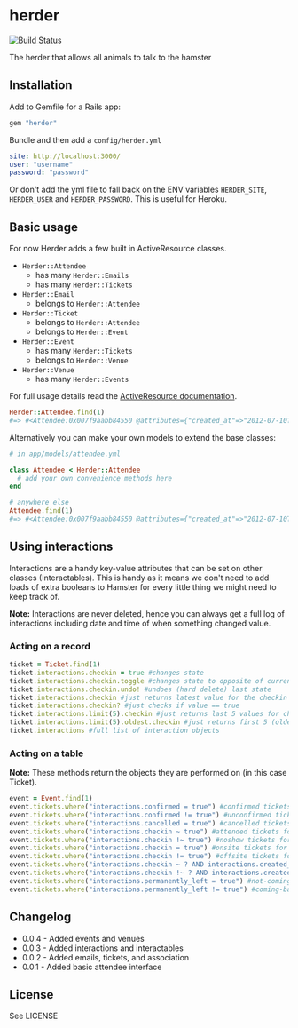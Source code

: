 # herder

[![Build Status](https://secure.travis-ci.org/geeksoflondon/herder.png?branch=master)](http://travis-ci.org/geeksoflondon/herder)

The herder that allows all animals to talk to the hamster

## Installation

Add to Gemfile for a Rails app:

```ruby
gem "herder"
```

Bundle and then add a `config/herder.yml`

```yml
site: http://localhost:3000/
user: "username"
password: "password"
```

Or don't add the yml file to fall back on the ENV variables `HERDER_SITE`, `HERDER_USER` and `HERDER_PASSWORD`. This is useful for Heroku.

## Basic usage

For now Herder adds a few built in ActiveResource classes.

* `Herder::Attendee`
  * has many `Herder::Emails`
  * has many `Herder::Tickets`
* `Herder::Email`
  * belongs to `Herder::Attendee`
* `Herder::Ticket`
  * belongs to `Herder::Attendee`
  * belongs to `Herder::Event`
* `Herder::Event`
  * has many `Herder::Tickets`
  * belongs to `Herder::Venue`
* `Herder::Venue`
  * has many `Herder::Events`

For full usage details read the [ActiveResource documentation](http://api.rubyonrails.org/classes/ActiveResource/Base.html).

```ruby
Herder::Attendee.find(1)
#=> #<Attendee:0x007f9aabb84550 @attributes={"created_at"=>"2012-07-10T19:26:23Z", "diet"=>nil, "first_name"=>"John", "id"=>1, "kind"=>1, "last_name"=>"Doe", "name"=>"John Doe", "notes"=>nil, "phone_number"=>nil, "public"=>true, "tshirt"=>nil, "twitter"=>nil, "updated_at"=>"2012-07-10T19:26:23Z"}, @prefix_options={}, @persisted=true>
```

Alternatively you can make your own models to extend the base classes:

```ruby
# in app/models/attendee.yml

class Attendee < Herder::Attendee
  # add your own convenience methods here
end

# anywhere else
Attendee.find(1)
#=> #<Attendee:0x007f9aabb84550 @attributes={"created_at"=>"2012-07-10T19:26:23Z", "diet"=>nil, "first_name"=>"John", "id"=>1, "kind"=>1, "last_name"=>"Doe", "name"=>"John Doe", "notes"=>nil, "phone_number"=>nil, "public"=>true, "tshirt"=>nil, "twitter"=>nil, "updated_at"=>"2012-07-10T19:26:23Z"}, @prefix_options={}, @persisted=true>
```

## Using interactions

Interactions are a handy key-value attributes that can be set on other classes (Interactables). This is handy as it means we don't need to add loads of extra booleans to Hamster for every little thing we might need to keep track of.

**Note:** Interactions are never deleted, hence you can always get a full log of interactions including date and time of when something changed value.

### Acting on a record

```ruby
ticket = Ticket.find(1)
ticket.interactions.checkin = true #changes state
ticket.interactions.checkin.toggle #changes state to opposite of current state
ticket.interactions.checkin.undo! #undoes (hard delete) last state
ticket.interactions.checkin #just returns latest value for the checkin key
ticket.interactions.checkin? #just checks if value == true
ticket.interactions.limit(5).checkin #just returns last 5 values for checkin
ticket.interactions.limit(5).oldest.checkin #just returns first 5 (oldest) values for checkin
ticket.interactions #full list of interaction objects
```

### Acting on a table

**Note:** These methods return the objects they are performed on (in this case Ticket).

```ruby
event = Event.find(1)
event.tickets.where("interactions.confirmed = true") #confirmed tickets for event #1
event.tickets.where("interactions.confirmed != true") #unconfirmed tickets for event #1
event.tickets.where("interactions.cancelled = true") #cancelled tickets for event #1
event.tickets.where("interactions.checkin ~ true") #attended tickets for event #1
event.tickets.where("interactions.checkin !~ true") #noshow tickets for event #1
event.tickets.where("interactions.checkin = true") #onsite tickets for event #1
event.tickets.where("interactions.checkin != true") #offsite tickets for event #1
event.tickets.where("interactions.checkin ~ ? AND interactions.created_at < ? AND interactions.created_at > ?", true, Time.now, 3.days.ago) #attended during period
event.tickets.where("interactions.checkin !~ ? AND interactions.created_at < ? AND interactions.created_at > ?", false, Time.now, 3.days.ago) # did not check out during period
event.tickets.where("interactions.permanently_left = true") #not-coming-back
event.tickets.where("interactions.permanently_left != true") #coming-back
```

## Changelog

* 0.0.4 - Added events and venues
* 0.0.3 - Added interactions and interactables
* 0.0.2 - Added emails, tickets, and association
* 0.0.1 - Added basic attendee interface

## License

See LICENSE
